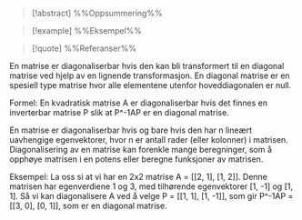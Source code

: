 
> [!abstract] %%Oppsummering%%
> 

> [!example] %%Eksempel%%
> 

> [!quote] %%Referanser%%
>


En matrise er diagonaliserbar hvis den kan bli transformert til en diagonal matrise ved hjelp av en lignende transformasjon. En diagonal matrise er en spesiell type matrise hvor alle elementene utenfor hoveddiagonalen er null.

Formel: En kvadratisk matrise A er diagonaliserbar hvis det finnes en inverterbar matrise P slik at P^-1AP er en diagonal matrise.

En matrise er diagonaliserbar hvis og bare hvis den har n lineært uavhengige egenvektorer, hvor n er antall rader (eller kolonner) i matrisen. Diagonalisering av en matrise kan forenkle mange beregninger, som å opphøye matrisen i en potens eller beregne funksjoner av matrisen.

Eksempel: La oss si at vi har en 2x2 matrise A = [[2, 1], [1, 2]]. Denne matrisen har egenverdiene 1 og 3, med tilhørende egenvektorer [1, -1] og [1, 1]. Så vi kan diagonalisere A ved å velge P = [[1, 1], [1, -1]], som gir P^-1AP = [[3, 0], [0, 1]], som er en diagonal matrise.